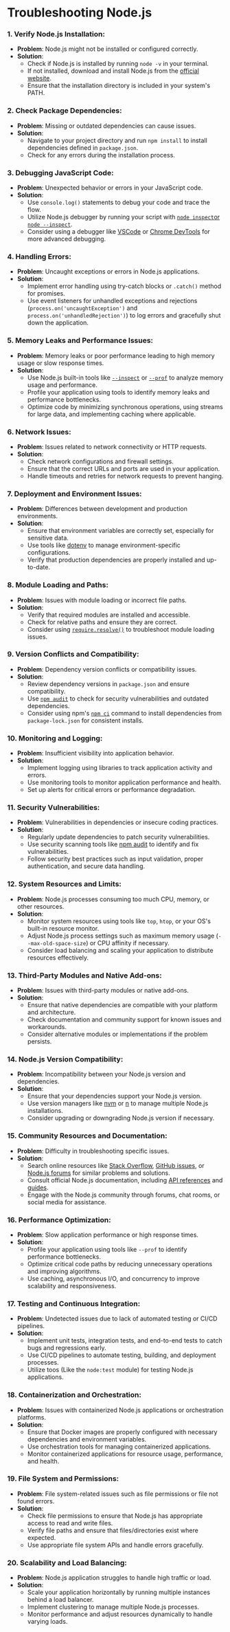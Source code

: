 # Troubleshooting Node.js

### 1. Verify Node.js Installation:
* **Problem**: Node.js might not be installed or configured correctly.
* **Solution**:
  * Check if Node.js is installed by running `node -v` in your terminal.
  * If not installed, download and install Node.js from the
  [official website][1].
  * Ensure that the installation directory is included in your system's PATH.

### 2. Check Package Dependencies:
* **Problem**: Missing or outdated dependencies can cause issues.
* **Solution**:
  * Navigate to your project directory and run `npm install` to install
  dependencies defined in `package.json`.
  * Check for any errors during the installation process.

### 3. Debugging JavaScript Code:
* **Problem**: Unexpected behavior or errors in your JavaScript code.
* **Solution**:
  * Use `console.log()` statements to debug your code and trace the flow.
  * Utilize Node.js debugger by running your script with
  [`node inspect`or `node --inspect`][2].
  * Consider using a debugger like [VSCode][3] or [Chrome DevTools][4] for more
  advanced debugging.

### 4. Handling Errors:
* **Problem**: Uncaught exceptions or errors in Node.js applications.
* **Solution**:
  * Implement error handling using try-catch blocks or `.catch()` method
  for promises.
  * Use event listeners for unhandled exceptions and rejections
  (`process.on('uncaughtException')` and `process.on('unhandledRejection')`) to
  log errors and gracefully shut down the application.

### 5. Memory Leaks and Performance Issues:
* **Problem**: Memory leaks or poor performance leading to high memory usage
or slow response times.
* **Solution**:
  * Use Node.js built-in tools like [`--inspect`][2] or [`--prof`][5] to
  analyze memory usage and performance.
  * Profile your application using tools to identify memory leaks and
  performance bottlenecks.
  * Optimize code by minimizing synchronous operations, using streams for
  large data, and implementing caching where applicable.

### 6. Network Issues:
* **Problem**: Issues related to network connectivity or HTTP requests.
* **Solution**:
  * Check network configurations and firewall settings.
  * Ensure that the correct URLs and ports are used in your application.
  * Handle timeouts and retries for network requests to prevent hanging.

### 7. Deployment and Environment Issues:
* **Problem**: Differences between development and production environments.
* **Solution**:
  * Ensure that environment variables are correctly set, especially for
  sensitive data.
  * Use tools like [dotenv][8] to manage environment-specific configurations.
  * Verify that production dependencies are properly installed and up-to-date.

### 8. Module Loading and Paths:
* **Problem**: Issues with module loading or incorrect file paths.
* **Solution**:
  * Verify that required modules are installed and accessible.
  * Check for relative paths and ensure they are correct.
  * Consider using [`require.resolve()`][9] to troubleshoot module loading
  issues.

### 9. Version Conflicts and Compatibility:
* **Problem**: Dependency version conflicts or compatibility issues.
* **Solution**:
  * Review dependency versions in `package.json` and ensure compatibility.
  * Use [`npm audit`][10] to check for security vulnerabilities and outdated
  dependencies.
  * Consider using npm's [`npm ci`][11] command to install dependencies from
  `package-lock.json` for consistent installs.

### 10. Monitoring and Logging:
* **Problem**: Insufficient visibility into application behavior.
* **Solution**:
  * Implement logging using libraries to track application activity and errors.
  * Use monitoring tools to monitor application performance and health.
  * Set up alerts for critical errors or performance degradation.

### 11. Security Vulnerabilities:
* **Problem**: Vulnerabilities in dependencies or insecure coding practices.
* **Solution**:
  * Regularly update dependencies to patch security vulnerabilities.
  * Use security scanning tools like [npm audit][10] to identify and fix
  vulnerabilities.
  * Follow security best practices such as input validation, proper
  authentication, and secure data handling.

### 12. System Resources and Limits:
* **Problem**: Node.js processes consuming too much CPU, memory, or other
resources.
* **Solution**:
  * Monitor system resources using tools like `top`, `htop`, or your OS's
  built-in resource monitor.
  * Adjust Node.js process settings such as maximum memory usage
  (`--max-old-space-size`) or CPU affinity if necessary.
  * Consider load balancing and scaling your application to distribute
  resources effectively.

### 13. Third-Party Modules and Native Add-ons:
* **Problem**: Issues with third-party modules or native add-ons.
* **Solution**:
  * Ensure that native dependencies are compatible with your platform and
  architecture.
  * Check documentation and community support for known issues and workarounds.
  * Consider alternative modules or implementations if the problem persists.

### 14. Node.js Version Compatibility:
* **Problem**: Incompatibility between your Node.js version and dependencies.
* **Solution**:
  * Ensure that your dependencies support your Node.js version.
  * Use version managers like [nvm][12] or [n][13] to manage multiple Node.js
  installations.
  * Consider upgrading or downgrading Node.js version if necessary.

### 15. Community Resources and Documentation:
* **Problem**: Difficulty in troubleshooting specific issues.
* **Solution**:
  * Search online resources like [Stack Overflow][14], [GitHub issues][15],
  or [Node.js forums][16] for similar problems and solutions.
  * Consult official Node.js documentation, including [API references][17]
  and [guides][18].
  * Engage with the Node.js community through forums, chat rooms, or social
  media for assistance.

### 16. Performance Optimization:
* **Problem**: Slow application performance or high response times.
* **Solution**:
  * Profile your application using tools like `--prof` to identify performance
  bottlenecks.
  * Optimize critical code paths by reducing unnecessary operations and
  improving algorithms.
  * Use caching, asynchronous I/O, and concurrency to improve scalability and
  responsiveness.

### 17. Testing and Continuous Integration:
* **Problem**: Undetected issues due to lack of automated testing or CI/CD
pipelines.
* **Solution**:
  * Implement unit tests, integration tests, and end-to-end tests to catch bugs
  and regressions early.
  * Use CI/CD pipelines to automate testing, building, and deployment processes.
  * Utilize toos (Like the `node:test` module) for testing Node.js applications.

### 18. Containerization and Orchestration:
* **Problem**: Issues with containerized Node.js applications or orchestration
platforms.
* **Solution**:
  * Ensure that Docker images are properly configured with necessary
  dependencies and environment variables.
  * Use orchestration tools for managing containerized applications.
  * Monitor containerized applications for resource usage, performance, and
  health.

### 19. File System and Permissions:
* **Problem**: File system-related issues such as file permissions or file not
found errors.
* **Solution**:
  * Check file permissions to ensure that Node.js has appropriate access to
  read and write files.
  * Verify file paths and ensure that files/directories exist where expected.
  * Use appropriate file system APIs and handle errors gracefully.

### 20. Scalability and Load Balancing:
* **Problem**: Node.js application struggles to handle high traffic or load.
* **Solution**:
  * Scale your application horizontally by running multiple instances behind
  a load balancer.
  * Implement clustering to manage multiple Node.js processes.
  * Monitor performance and adjust resources dynamically to handle varying
  loads.

<!-- eslint nodejs-links: 0 -->
[1]: https://nodejs.org/
[2]: https://nodejs.org/en/docs/guides/debugging-getting-started/
[3]: https://code.visualstudio.com/docs/nodejs/nodejs-debugging/
[4]: https://developers.google.com/web/tools/chrome-devtools
[5]: https://nodejs.org/en/docs/guides/simple-profiling/
[8]: https://www.npmjs.com/package/dotenv
[9]: https://nodejs.org/api/modules.html#requireresolverequest-options
[10]: https://docs.npmjs.com/cli/v7/commands/npm-audit
[11]: https://docs.npmjs.com/cli/v7/commands/npm-ci
[12]: https://github.com/nvm-sh/nvm
[13]: https://github.com/tj/n
[14]: https://stackoverflow.com/
[15]: https://github.com/nodejs/node/issues
[16]: https://github.com/nodejs/node/discussions
[17]: https://nodejs.org/api/
[18]: https://nodejs.org/en/docs/guides/

